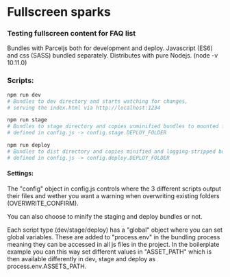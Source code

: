 # Fullscreen sparks
### Testing fullscreen content for FAQ list

Bundles with Parceljs both for development and deploy.
Javascript (ES6) and css (SASS) bundled separately.
Distributes with pure Nodejs. (node -v 10.11.0)

### Scripts:
```ruby
npm run dev
# Bundles to dev directory and starts watching for changes, 
# serving the index.html via http://localhost:1234

npm run stage
# Bundles to stage directory and copies unminified bundles to mounted folder 
# defined in config.js -> config.stage.DEPLOY_FOLDER

npm run deploy
# Bundles to dist directory and copies minified and logging-stripped bundles to mounted folder 
# defined in config.js -> config.deploy.DEPLOY_FOLDER
```
#### Settings:
The "config" object in config.js controls where the 3 different scripts output their files and wether you want a warning when overwriting existing folders (OVERWRITE_CONFIRM). 

You can also choose to minify the staging and deploy bundles or not.

Each script type (dev/stage/deploy) has a "global" object where you can set global variables. These are added to "process.env" in the bundling process meaning they can be accessed in all js files in the project. In the boilerplate example you can this way set different values in "ASSET_PATH" which is then available differently in dev, stage and deploy as process.env.ASSETS_PATH.
